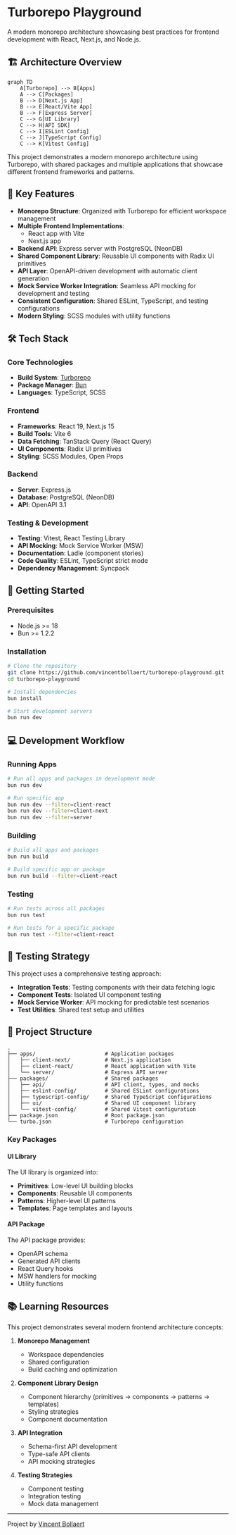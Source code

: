 # Turborepo Playground

A modern monorepo architecture showcasing best practices for frontend development with React, Next.js, and Node.js.

## 🏗️ Architecture Overview

```mermaid
graph TD
    A[Turborepo] --> B[Apps]
    A --> C[Packages]
    B --> D[Next.js App]
    B --> E[React/Vite App]
    B --> F[Express Server]
    C --> G[UI Library]
    C --> H[API SDK]
    C --> I[ESLint Config]
    C --> J[TypeScript Config]
    C --> K[Vitest Config]
```

This project demonstrates a modern monorepo architecture using Turborepo, with shared packages and multiple applications that showcase different frontend frameworks and patterns.

## 🚀 Key Features

- **Monorepo Structure**: Organized with Turborepo for efficient workspace management
- **Multiple Frontend Implementations**:
  - React app with Vite
  - Next.js app
- **Backend API**: Express server with PostgreSQL (NeonDB)
- **Shared Component Library**: Reusable UI components with Radix UI primitives
- **API Layer**: OpenAPI-driven development with automatic client generation
- **Mock Service Worker Integration**: Seamless API mocking for development and testing
- **Consistent Configuration**: Shared ESLint, TypeScript, and testing configurations
- **Modern Styling**: SCSS modules with utility functions

## 🛠️ Tech Stack

### Core Technologies

- **Build System**: [Turborepo](https://turbo.build/)
- **Package Manager**: [Bun](https://bun.sh/)
- **Languages**: TypeScript, SCSS

### Frontend

- **Frameworks**: React 19, Next.js 15
- **Build Tools**: Vite 6
- **Data Fetching**: TanStack Query (React Query)
- **UI Components**: Radix UI primitives
- **Styling**: SCSS Modules, Open Props

### Backend

- **Server**: Express.js
- **Database**: PostgreSQL (NeonDB)
- **API**: OpenAPI 3.1

### Testing & Development

- **Testing**: Vitest, React Testing Library
- **API Mocking**: Mock Service Worker (MSW)
- **Documentation**: Ladle (component stories)
- **Code Quality**: ESLint, TypeScript strict mode
- **Dependency Management**: Syncpack

## 🏁 Getting Started

### Prerequisites

- Node.js >= 18
- Bun >= 1.2.2

### Installation

```bash
# Clone the repository
git clone https://github.com/vincentbollaert/turborepo-playground.git
cd turborepo-playground

# Install dependencies
bun install

# Start development servers
bun run dev
```

## 💻 Development Workflow

### Running Apps

```bash
# Run all apps and packages in development mode
bun run dev

# Run specific app
bun run dev --filter=client-react
bun run dev --filter=client-next
bun run dev --filter=server
```

### Building

```bash
# Build all apps and packages
bun run build

# Build specific app or package
bun run build --filter=client-react
```

### Testing

```bash
# Run tests across all packages
bun run test

# Run tests for a specific package
bun run test --filter=client-react
```

## 🧪 Testing Strategy

This project uses a comprehensive testing approach:

- **Integration Tests**: Testing components with their data fetching logic
- **Component Tests**: Isolated UI component testing
- **Mock Service Worker**: API mocking for predictable test scenarios
- **Test Utilities**: Shared test setup and utilities

## 📁 Project Structure

```
.
├── apps/                      # Application packages
│   ├── client-next/           # Next.js application
│   ├── client-react/          # React application with Vite
│   └── server/                # Express API server
├── packages/                  # Shared packages
│   ├── api/                   # API client, types, and mocks
│   ├── eslint-config/         # Shared ESLint configurations
│   ├── typescript-config/     # Shared TypeScript configurations
│   ├── ui/                    # Shared UI component library
│   └── vitest-config/         # Shared Vitest configuration
├── package.json               # Root package.json
└── turbo.json                 # Turborepo configuration
```

### Key Packages

#### UI Library

The UI library is organized into:

- **Primitives**: Low-level UI building blocks
- **Components**: Reusable UI components
- **Patterns**: Higher-level UI patterns
- **Templates**: Page templates and layouts

#### API Package

The API package provides:

- OpenAPI schema
- Generated API clients
- React Query hooks
- MSW handlers for mocking
- Utility functions

## 📚 Learning Resources

This project demonstrates several modern frontend architecture concepts:

1. **Monorepo Management**

   - Workspace dependencies
   - Shared configuration
   - Build caching and optimization

2. **Component Library Design**

   - Component hierarchy (primitives → components → patterns → templates)
   - Styling strategies
   - Component documentation

3. **API Integration**

   - Schema-first API development
   - Type-safe API clients
   - API mocking strategies

4. **Testing Strategies**
   - Component testing
   - Integration testing
   - Mock data management

---

Project by [Vincent Bollaert](https://github.com/vincentbollaert)
